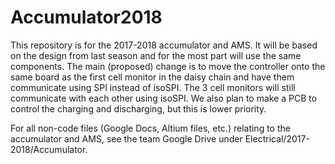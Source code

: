 # Accumulator2018

This repository is for the 2017-2018 accumulator and AMS. It will be based on the design from last season and for the most part will use the same components. The main (proposed) change is to move the controller onto the same board as the first cell monitor in the daisy chain and have them communicate using SPI instead of isoSPI. The 3 cell monitors will still communicate with each other using isoSPI. We also plan to make a PCB to control the charging and discharging, but this is lower priority.

For all non-code files (Google Docs, Altium files, etc.) relating to the accumulator and AMS, see the team Google Drive under Electrical/2017-2018/Accumulator.
